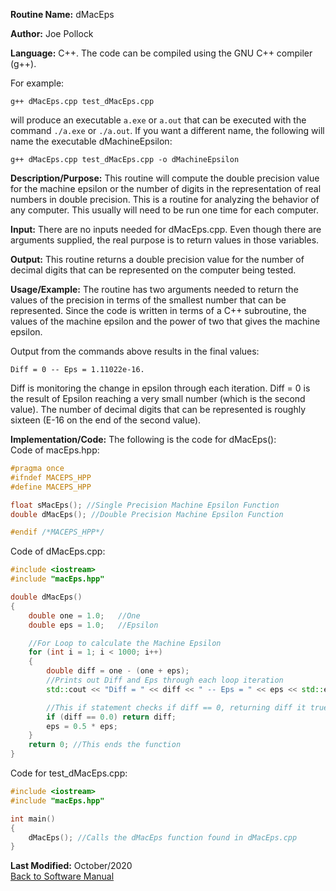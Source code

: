 **Routine Name:** dMacEps  

**Author:** Joe Pollock  

**Language:** C++. The code can be compiled using the GNU C++ compiler (g++).  

For example:  
```
g++ dMacEps.cpp test_dMacEps.cpp
```

will produce an executable `a.exe` or `a.out` that can be executed with the command `./a.exe` or `./a.out`. If you want a different name,
the following will name the executable dMachineEpsilon:  
```
g++ dMacEps.cpp test_dMacEps.cpp -o dMachineEpsilon
```

**Description/Purpose:** This routine will compute the double precision value for the machine epsilon or the number of digits
in the representation of real numbers in double precision. This is a routine for analyzing the behavior of any computer. This
usually will need to be run one time for each computer.  

**Input:** There are no inputs needed for dMacEps.cpp. Even though there are arguments supplied, the real purpose is to
return values in those variables.  

**Output:** This routine returns a double precision value for the number of decimal digits that can be represented on the
computer being tested.  

**Usage/Example:** The routine has two arguments needed to return the values of the precision in terms of the smallest number that can be
represented. Since the code is written in terms of a C++ subroutine, the values of the machine epsilon and
the power of two that gives the machine epsilon.  

Output from the commands above results in the final values:  
```
Diff = 0 -- Eps = 1.11022e-16.
```

Diff is monitoring the change in epsilon through each iteration. Diff = 0 is the result of Epsilon reaching a very small number
(which is the second value). The number of decimal digits that can be represented is roughly sixteen (E-16 on the
end of the second value).  

**Implementation/Code:** The following is the code for dMacEps():  
Code of macEps.hpp:  
```C++
#pragma once
#ifndef MACEPS_HPP
#define MACEPS_HPP

float sMacEps(); //Single Precision Machine Epsilon Function
double dMacEps(); //Double Precision Machine Epsilon Function

#endif /*MACEPS_HPP*/
```

Code of dMacEps.cpp:  
```C++
#include <iostream>
#include "macEps.hpp"

double dMacEps()
{
	double one = 1.0;	//One
	double eps = 1.0;	//Epsilon

	//For Loop to calculate the Machine Epsilon
	for (int i = 1; i < 1000; i++)
	{
		double diff = one - (one + eps);
		//Prints out Diff and Eps through each loop iteration
		std::cout << "Diff = " << diff << " -- Eps = " << eps << std::endl;

		//This if statement checks if diff == 0, returning diff it true and moving along if false
		if (diff == 0.0) return diff;
		eps = 0.5 * eps;
	}
	return 0; //This ends the function
}
```

Code for test_dMacEps.cpp:  
```C++
#include <iostream>
#include "macEps.hpp"

int main()
{
	dMacEps(); //Calls the dMacEps function found in dMacEps.cpp
}
```

**Last Modified:** October/2020  
[Back to Software Manual](https://github.com/jpoll962/math4610/blob/master/hw_toc/SoftwareManual/SoftwareManual_toc.md)
